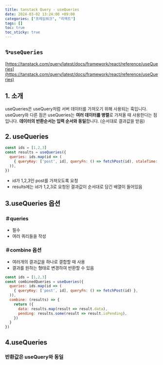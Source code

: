 ```yaml
---
title: tanstack Query - useQueries
date: 2024-03-02 13:24:00 +09:00
categories: ["프레임워크", "리액트"]
tags: []
toc: true
toc_sticky: true
---
```


## ✨`useQueries`

[https://tanstack.com/query/latest/docs/framework/react/reference/useQueries](https://tanstack.com/query/latest/docs/framework/react/reference/useQueries)

## 1. 소개

useQueries은 useQuery처럼 서버 데이터를 가져오기 위해 사용되는 훅입니다. useQuery와 다른 점은 useQueries는 **여러 데이터를 병렬**로 가져올 때 사용한다는 점입니다. **데이터의 반환순서는 입력 순서와 동일**합니다. (순서대로 결과값을 받음)

## 2. useQueries

```js
const ids = [1,2,3]
const results = useQueries({
  queries: ids.map(id => (
    { queryKey: ['post', id], queryFn: () => fetchPost(id), staleTime: Infinity },
  )),
})
```

- id가 1,2,3인 post를 가져오도록 요청
- results에는 id가 1,2,3로 요청된 결과값이 순서대로 담긴 배열이 들어있음

## 3.useQueries 옵션

### ＃queries

- 필수
- 여러 쿼리들을 작성

### ＃combine 옵션

- 여러개의 결과값을 하나로 결합할 때 사용
- 결과를 원하는 형태로 변경하여 반환할 수 있음

```js
const ids = [1,2,3]
const combinedQueries = useQueries({
  queries: ids.map(id => (
    { queryKey: ['post', id], queryFn: () => fetchPost(id) },
  )),
  combine: (results) => {
    return ({
      data: results.map(result => result.data),
      pending: results.some(result => result.isPending),
    })
  }
})
```

## 4.useQueries

### 반환값은 useQuery와 동일
